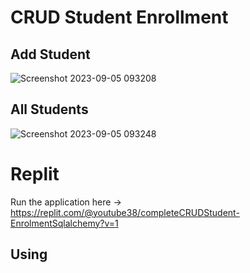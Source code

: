 # CRUD Student Enrollment

## Add Student

![Screenshot 2023-09-05 093208](https://github.com/lavikatiyar/CRUD-Student-Enrollment/assets/42214458/25d03fd1-917c-4e0f-8bb2-0e807ad524db)


## All Students

![Screenshot 2023-09-05 093248](https://github.com/lavikatiyar/CRUD-Student-Enrollment/assets/42214458/ec1df1dc-46e2-4637-a4df-c0edf219b931)


# Replit 

Run the application here -> https://replit.com/@youtube38/completeCRUDStudent-EnrolmentSqlalchemy?v=1

## Using
